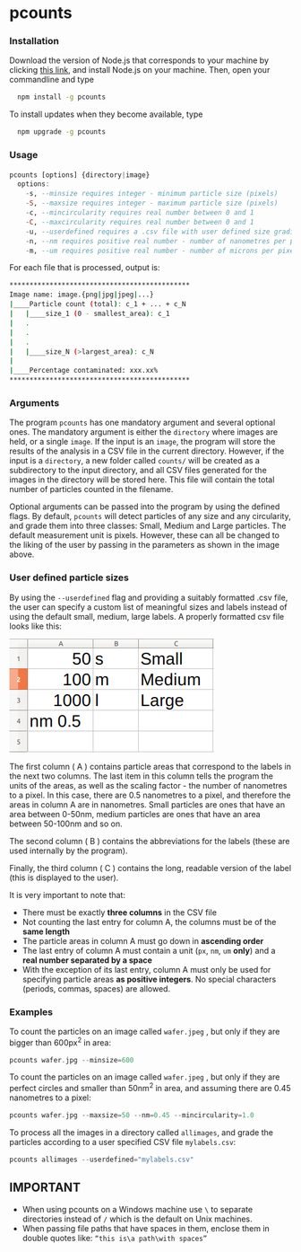 # pcounts

### Installation

Download the version of Node.js that corresponds to your machine by clicking [this link](https://nodejs.org/en/download/), and install Node.js on your machine. Then, open your commandline and type  

```bash 
  npm install -g pcounts 
```

To install updates when they become available, type 

```bash 
  npm upgrade -g pcounts 
```

### Usage

```haskell
pcounts [options] {directory|image}
  options:
    -s, --minsize requires integer - minimum particle size (pixels)
    -S, --maxsize requires integer - maximum particle size (pixels)
    -c, --mincircularity requires real number between 0 and 1
    -C, --maxcircularity requires real number between 0 and 1
    -u, --userdefined requires a .csv file with user defined size gradings
    -n, --nm requires positive real number - number of nanometres per pixel
    -m, --um requires positive real number - number of microns per pixel
```

For each file that is processed, output is:

```bash
*********************************************
Image name: image.{png|jpg|jpeg|...}    
|____Particle count (total): c_1 + ... + c_N
|	|____size_1 (0 - smallest_area): c_1
|	.
|   .
|   .
|	|____size_N (>largest_area): c_N
|
|____Percentage contaminated: xxx.xx%
*********************************************
```

### Arguments

The program ```pcounts``` has one mandatory argument and several  optional ones. The mandatory argument is either the ```directory``` where images are held, or a single ```image```. If the input is an ```image```, the program will store the results of the analysis in a CSV file in the current directory. However, if the input is a ```directory```, a new folder called ```counts/``` will be created as a subdirectory to the input directory, and all CSV files generated for the images in the directory will be stored here. This file will contain the total number of particles counted in the filename.

Optional arguments can be passed into the program by using the defined flags. By default, ```pcounts``` will detect particles of any size and any circularity, and grade them into three classes: Small, Medium and Large particles. The default measurement unit is pixels. However, these can all be changed to the liking of the user by passing in the parameters as shown in the image above. 

### User defined particle sizes

By using the ```--userdefined``` flag and providing a suitably formatted .csv file, the user can specify a custom list of meaningful sizes and labels instead of using the default small, medium, large labels. A properly formatted csv file looks like this:

![enter image description here](readme_formattedCSV.png)

The first column ( A ) contains particle areas that correspond to the labels in the next two columns. The last item in this column tells the program the units of the areas, as well as the scaling factor - the number of nanometres to a pixel. In this case, there are 0.5 nanometres to a pixel, and therefore the areas in column A are in nanometres. Small particles are ones that have an area between 0-50nm, medium particles are ones that have an area between 50-100nm and so on. 

The second column ( B ) contains the abbreviations for the labels (these are used internally by the program). 

Finally, the third column  ( C ) contains the long, readable version of the label (this is displayed to the user). 

It is very important to note that:

- There must be exactly **three columns** in the CSV file
- Not counting the last entry for column A, the columns must be of the **same length**
- The particle areas in column A must go down in **ascending order**
- The last entry of column A must contain a unit (``px``, ``nm``, ``um`` **only**) and a **real number separated by a space**
- With the exception of its last entry, column A must only be used for specifying particle areas **as positive integers**. No special characters (periods, commas, spaces) are allowed.

### Examples

To count the particles on an image called ``wafer.jpeg`` , but only if they are bigger than 600px<sup>2</sup> in area: 

```c
pcounts wafer.jpg --minsize=600
```

To count the particles on an image called ``wafer.jpeg`` , but only if they are perfect circles and smaller than 50nm<sup>2</sup> in area, and assuming  there are 0.45 nanometres to a pixel: 

```c
pcounts wafer.jpg --maxsize=50 --nm=0.45 --mincircularity=1.0
```

To process all the images in a directory called ``allimages``, and grade the particles according to a user specified CSV file ``mylabels.csv``: 

```c
pcounts allimages --userdefined="mylabels.csv"
```

## IMPORTANT

- When using pcounts on a Windows machine use ``\`` to separate directories instead of ``/`` which is the default on Unix machines.
- When passing file paths that have spaces in them, enclose them in double quotes like: ``“this is\a path\with spaces”``